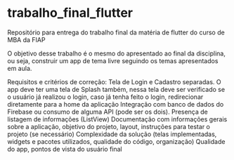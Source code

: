 # trabalho_final_flutter
Repositório para entrega do trabalho final da matéria de flutter do curso de MBA da FIAP

O objetivo desse trabalho é o mesmo do apresentado ao final da disciplina, ou seja, construir um app de tema livre seguindo os temas apresentados em aula.

Requisitos e critérios de correção: 
Tela de Login e Cadastro separadas. O app deve ter uma tela de Splash também, nessa tela deve ser verificado se o usuário já realizou o login, caso já tenha feito o login, redirecionar diretamente para a home da aplicação
Integração com banco de dados do Firebase ou consumo de alguma API (pode ser os dois).
Presença de listagem de informações (ListView)
Documentação com informações gerais sobre a aplicação, objetivo do projeto, layout, instruções para testar o projeto (se necessário)
Complexidade da solução (telas implementadas, widgets e pacotes utilizados, qualidade do código, organização)
Qualidade do app, pontos de vista do usuário final
